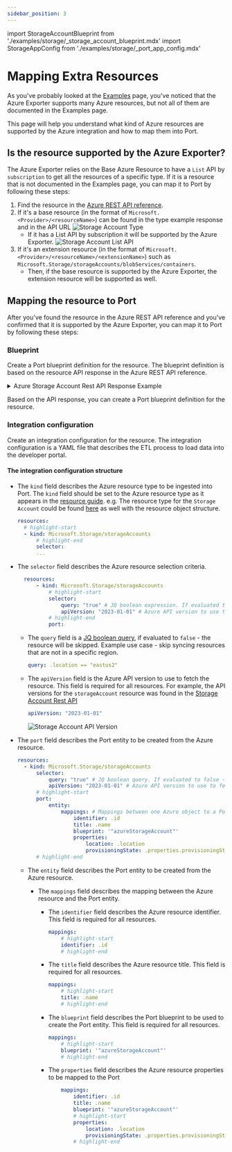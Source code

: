 ```yaml
---
sidebar_position: 3
---
```


import StorageAccountBlueprint from './examples/storage/\_storage_account_blueprint.mdx'
import StorageAppConfig from './examples/storage/\_port_app_config.mdx'

# Mapping Extra Resources

As you've probably looked at the [Examples](./examples.md) page, you've noticed that the Azure Exporter supports many Azure resources, but not all of them are documented in the Examples page.

This page will help you understand what kind of Azure resources are supported by the Azure integration and how to map them into Port.

## Is the resource supported by the Azure Exporter?

The Azure Exporter relies on the Base Azure Resource to have a `List` API by `subscription` to get all the resources of a specific type.
If it is a resource that is not documented in the Examples page, you can map it to Port by following these steps:

1. Find the resource in the [Azure REST API reference](https://learn.microsoft.com/en-us/rest/api/azure/).
2. If it's a base resource (in the format of `Microsoft.<Provider>/<resourceName>`) can be found in the type example response and in the API URL
   ![Storage Account Type](/img/integrations/azure-exporter/StorageAccountTypeInAPIURL.png)
   - If it has a List API by subscription it will be supported by the Azure Exporter.
     ![Storage Account List API](/img/integrations/azure-exporter/StorageAccountListAPIIsValid.png)
3. If it's an extension resource (in the format of `Microsoft.<Provider>/<resourceName>/<extensionName>`) such as `Microsoft.Storage/storageAccounts/blobServices/containers`.
   - Then, if the base resource is supported by the Azure Exporter, the extension resource will be supported as well.

## Mapping the resource to Port

After you've found the resource in the Azure REST API reference and you've confirmed that it is supported by the Azure Exporter, you can map it to Port by following these steps:

### Blueprint

Create a Port blueprint definition for the resource. The blueprint definition is based on the resource API response in the Azure REST API reference.

<details>
<summary>Azure Storage Account Rest API Response Example</summary>

```json
{
  "value": [
    {
      "id": "/subscriptions/{subscription-id}/resourceGroups/res2627/providers/Microsoft.Storage/storageAccounts/sto1125",
      "kind": "Storage",
      "location": "eastus",
      "name": "sto1125",
      "properties": {
        "isHnsEnabled": true,
        "creationTime": "2017-05-24T13:28:53.4540398Z",
        "primaryEndpoints": {
          "web": "https://sto1125.web.core.windows.net/",
          "dfs": "https://sto1125.dfs.core.windows.net/",
          "blob": "https://sto1125.blob.core.windows.net/",
          "file": "https://sto1125.file.core.windows.net/",
          "queue": "https://sto1125.queue.core.windows.net/",
          "table": "https://sto1125.table.core.windows.net/",
          "microsoftEndpoints": {
            "web": "https://sto1125-microsoftrouting.web.core.windows.net/",
            "dfs": "https://sto1125-microsoftrouting.dfs.core.windows.net/",
            "blob": "https://sto1125-microsoftrouting.blob.core.windows.net/",
            "file": "https://sto1125-microsoftrouting.file.core.windows.net/",
            "queue": "https://sto1125-microsoftrouting.queue.core.windows.net/",
            "table": "https://sto1125-microsoftrouting.table.core.windows.net/"
          },
          "internetEndpoints": {
            "web": "https://sto1125-internetrouting.web.core.windows.net/",
            "dfs": "https://sto1125-internetrouting.dfs.core.windows.net/",
            "blob": "https://sto1125-internetrouting.blob.core.windows.net/",
            "file": "https://sto1125-internetrouting.file.core.windows.net/"
          }
        },
        "primaryLocation": "eastus",
        "provisioningState": "Succeeded",
        "routingPreference": {
          "routingChoice": "MicrosoftRouting",
          "publishMicrosoftEndpoints": true,
          "publishInternetEndpoints": true
        },
        "encryption": {
          "services": {
            "file": {
              "keyType": "Account",
              "enabled": true,
              "lastEnabledTime": "2019-12-11T20:49:31.7036140Z"
            },
            "blob": {
              "keyType": "Account",
              "enabled": true,
              "lastEnabledTime": "2019-12-11T20:49:31.7036140Z"
            }
          },
          "keySource": "Microsoft.Storage"
        },
        "secondaryLocation": "centraluseuap",
        "statusOfPrimary": "available",
        "statusOfSecondary": "available",
        "supportsHttpsTrafficOnly": false
      },
      "sku": {
        "name": "Standard_GRS",
        "tier": "Standard"
      },
      "tags": {
        "key1": "value1",
        "key2": "value2"
      },
      "type": "Microsoft.Storage/storageAccounts"
    }
  ]
}
```

</details>

Based on the API response, you can create a Port blueprint definition for the resource.

<StorageAccountBlueprint/>

### Integration configuration

Create an integration configuration for the resource. The integration configuration is a YAML file that describes the ETL process to load data into the developer portal.

<StorageAppConfig/>

#### The integration configuration structure

- The `kind` field describes the Azure resource type to be ingested into Port.
  The `kind` field should be set to the Azure resource type as it appears in the [resource guide](https://learn.microsoft.com/en-us/azure/templates/). e.g. The resource type for the `Storage Account` could be found [here](https://learn.microsoft.com/en-us/azure/templates/microsoft.storage/storageaccounts?pivots=deployment-language-arm-template) as well with the resource object structure.

  ```yaml showLineNumbers
  resources:
  	# highlight-start
  	- kind: Microsoft.Storage/storageAccounts
  		# highlight-end
  		selector:
  		...
  ```

- The `selector` field describes the Azure resource selection criteria.

  ```yaml showLineNumbers
  	resources:
  		- kind: Microsoft.Storage/storageAccounts
  			# highlight-start
  			selector:
  				query: "true" # JQ boolean expression. If evaluated to false - this object will be skipped.
  				apiVersion: "2023-01-01" # Azure API version to use to fetch the resource
  			# highlight-end
  			port:
  ```

  - The `query` field is a [JQ boolean query](https://stedolan.github.io/jq/manual/#Basicfilters), if evaluated to `false` - the resource will be skipped. Example use case - skip syncing resources that are not in a specific region.
    ```yaml showLineNumbers
    query: .location == "eastus2"
    ```
  - The `apiVersion` field is the Azure API version to use to fetch the resource. This field is required for all resources. For example, the API versions for the `storageAccount` resource was found in the [Storage Account Rest API](https://docs.microsoft.com/en-us/rest/api/storagerp/storageaccounts/list)
    ```yaml showLineNumbers
    apiVersion: "2023-01-01"
    ```
    ![Storage Account API Version](/img/integrations/azure-exporter/StorageAccountAPIVersion.png)

- The `port` field describes the Port entity to be created from the Azure resource.

  ```yaml showLineNumbers
  resources:
  	- kind: Microsoft.Storage/storageAccounts
  		selector:
  			query: "true" # JQ boolean query. If evaluated to false - skip syncing the object.
  			apiVersion: "2023-01-01" # Azure API version to use to fetch the resource
  		# highlight-start
  		port:
  			entity:
  				mappings: # Mappings between one Azure object to a Port entity. Each value is a JQ query.
  					identifier: .id
  					title: .name
  					blueprint: '"azureStorageAccount"'
  					properties:
  						location: .location
  						provisioningState: .properties.provisioningState
  		# highlight-end
  ```

  - The `entity` field describes the Port entity to be created from the Azure resource.

    - The `mappings` field describes the mapping between the Azure resource and the Port entity.

      - The `identifier` field describes the Azure resource identifier. This field is required for all resources.
        ```yaml showLineNumbers
        mappings:
        	# highlight-start
        	identifier: .id
        	# highlight-end
        ```
      - The `title` field describes the Azure resource title. This field is required for all resources.
        ```yaml showLineNumbers
        mappings:
        	# highlight-start
        	title: .name
        	# highlight-end
        ```
      - The `blueprint` field describes the Port blueprint to be used to create the Port entity. This field is required for all resources.

        ```yaml showLineNumbers
        mappings:
        	# highlight-start
        	blueprint: '"azureStorageAccount"'
        	# highlight-end
        ```

      - The `properties` field describes the Azure resource properties to be mapped to the Port
        ```yaml showLineNumbers
        	mappings:
        		identifier: .id
        		title: .name
        		blueprint: '"azureStorageAccount"'
        		# highlight-start
        		properties:
        			location: .location
        			provisioningState: .properties.provisioningState
        		# highlight-end
        ```
